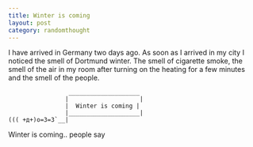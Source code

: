 ```yaml
---
title: Winter is coming 
layout: post
category: randomthought 
---
```


I have arrived in Germany two days ago.
As soon as I arrived in my city I noticed the smell of Dortmund winter. 
The smell of cigarette smoke, the smell of the air in my room after turning on the heating  for a few minutes and the smell  of the people.

```
                 ____________________
                |                    |
                |  Winter is coming |
                |____________________|
((( +д+)o=3=3`__|
```

Winter is coming.. people say



